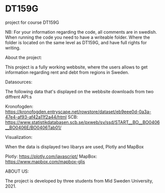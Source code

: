 # DT159G
project for course DT159G

NB: For your information regarding the code, all comments are in swedish. When running the code you need to have a writeable folder. Where the folder is located on the same level as DT159G, and have full rights for writing.  

About the project:

This project is a fully working webbsite, where the users allows to get information regarding rent and debt from regions in Sweden. 

Datasources:

The following data that's displayed on the webbsite downloads from two diffrent API:s

Kronofogden: https://kronofogden.entryscape.net/rowstore/dataset/eb9eee0d-0a3a-47e4-af93-af42a11f2a44/html
SCB: https://www.statistikdatabasen.scb.se/pxweb/sv/ssd/START__BO__BO0406__BO0406E/BO0406Tab01/

Visualization:

When the data is displayed two libarys are used, Plotly and MapBox

Plotly: https://plotly.com/javascript/
MapBox: https://www.mapbox.com/mapbox-gljs


ABOUT US:

The project is developed by three students from Mid Sweden University, 2021. 

